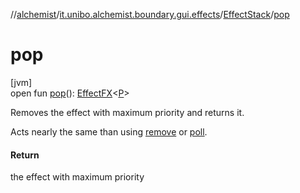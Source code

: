 //[alchemist](../../../index.md)/[it.unibo.alchemist.boundary.gui.effects](../index.md)/[EffectStack](index.md)/[pop](pop.md)

# pop

[jvm]\
open fun [pop](pop.md)(): [EffectFX](../-effect-f-x/index.md)<[P](../../it.unibo.alchemist.boundary.monitor/-f-x-time-monitor/index.md)>

Removes the effect with maximum priority and returns it. 

 Acts nearly the same than using [remove](remove.md) or [poll](poll.md).

#### Return

the effect with maximum priority
